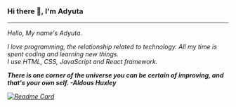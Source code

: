### Hi there 👋, I'm Adyuta


<hr>

<i>
Hello, My name's Adyuta.<br>

I love programming, the relationship related to technology. All my time is spent coding and learning new things. <br>
I use HTML, CSS, JavaScript and React framework.
<i>


**There is one corner of the universe you can be certain of improving, and that's your own self. -Aldous Huxley**




[![Readme Card](https://github-readme-stats.vercel.app/api/pin/?username=adyuta447&repo=MyPortfolio&theme=cobalt)](https://github.com/adyuta447/MyPortfolio)



